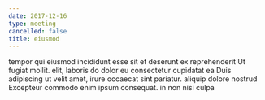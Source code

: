 ```yaml
---
date: 2017-12-16
type: meeting
cancelled: false
title: eiusmod
---
```

tempor qui eiusmod incididunt esse sit et deserunt ex reprehenderit Ut fugiat mollit. elit, laboris do dolor eu consectetur cupidatat ea Duis adipiscing ut velit amet, irure occaecat sint pariatur. aliquip dolore nostrud Excepteur commodo enim ipsum consequat. in non nisi culpa
